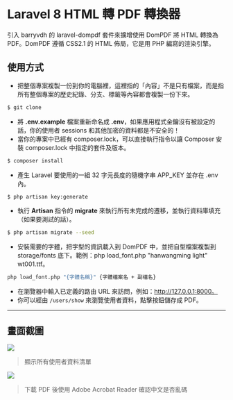 # Laravel 8 HTML 轉 PDF 轉換器

引入 barryvdh 的 laravel-dompdf 套件來擴增使用 DomPDF 將 HTML 轉換為 PDF。DomPDF 遵循 CSS2.1 的 HTML 佈局，它是用 PHP 編寫的渲染引擎。

## 使用方式
- 把整個專案複製一份到你的電腦裡，這裡指的「內容」不是只有檔案，而是指所有整個專案的歷史紀錄、分支、標籤等內容都會複製一份下來。
```sh
$ git clone
```
- 將 __.env.example__ 檔案重新命名成 __.env__，如果應用程式金鑰沒有被設定的話，你的使用者 sessions 和其他加密的資料都是不安全的！
- 當你的專案中已經有 composer.lock，可以直接執行指令以讓 Composer 安裝 composer.lock 中指定的套件及版本。
```sh
$ composer install
```
- 產生 Laravel 要使用的一組 32 字元長度的隨機字串 APP_KEY 並存在 .env 內。
```sh
$ php artisan key:generate
```
- 執行 __Artisan__ 指令的 __migrate__ 來執行所有未完成的遷移，並執行資料庫填充（如果要測試的話）。
```sh
$ php artisan migrate --seed
```
- 安裝需要的字體，把字型的資訊載入到 DomPDF 中，並把自型檔案複製到 storage/fonts 底下。範例：php load_font.php "hanwangming light" wt001.ttf。
```sh
php load_font.php "{字體名稱}" {字體檔案名 + 副檔名}
```
- 在瀏覽器中輸入已定義的路由 URL 來訪問，例如：http://127.0.0.1:8000。
- 你可以經由 `/users/show` 來瀏覽使用者資料，點擊按鈕儲存成 PDF。

----

## 畫面截圖
![](https://i.imgur.com/zK3d3LL.png)
> 顯示所有使用者資料清單

![](https://i.imgur.com/7twXXrm.png)
> 下載 PDF 後使用 Adobe Acrobat Reader 確認中文是否亂碼
